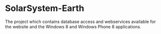 SolarSystem-Earth
=================

The project which contains database access and webservices available for the website and the Windows 8 and Windows Phone 8 applications.
